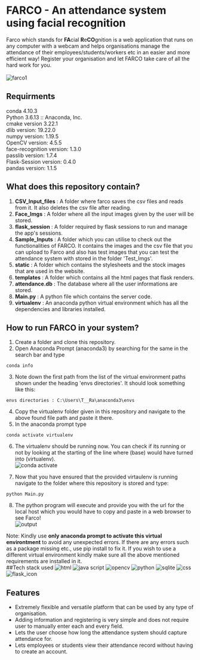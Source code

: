 # FARCO - An attendance system using facial recognition

Farco which stands for **FA**cial **R**e**CO**gnition is a web application that runs on any computer with a webcam and helps organisations manage the attendance of their employees/students/workers etc in an easier and more efficient way! Register your organisation and let FARCO take care of all the hard work for you.<br/><br/>
![farco1](https://user-images.githubusercontent.com/88109466/170859242-3ccc6f0b-5363-46e4-a5f8-2863cd5f3c15.png)

## Requirments
conda 4.10.3<br/>
Python 3.6.13 :: Anaconda, Inc.<br/>
cmake version 3.22.1<br/>
dlib version: 19.22.0<br/>
numpy version: 1.19.5<br/>
OpenCV version: 4.5.5<br/>
face-recognition version: 1.3.0<br/>
passlib version: 1.7.4<br/>
Flask-Session version: 0.4.0<br/>
pandas version: 1.1.5<br/>

## What does this repository contain?

1. **CSV_Input_files** : A folder where farco saves the csv files and reads from it. It also deletes the csv file after reading.
2. **Face_Imgs** : A folder where all the input images given by the user will be stored.
3. **flask_session** : A folder required by flask sessions to run and manage the app's sessions.
4. **Sample_Inputs** : A folder which you can utilise to check out the functionalities of FARCO. It contains the images and the csv file that you can upload to Farco and also has test images that you can test the attendance system with stored in the folder 'Test_Imgs'.
5. **static** : A folder which contains the stylesheets and the stock images that are used in the website.
6. **templates** : A folder which contains all the html pages that flask renders.
7. **attendance.db** : The database where all the user informations are stored.
8. **Main.py** : A python file which contains the server code.
9. **virtualenv** : An anaconda python virtual environment which has all the dependencies and libraries installed.

## How to run FARCO in your system?

1. Create a folder and clone this repository.
2. Open Anaconda Prompt (anaconda3) by searching for the same in the search bar and type
```bash1
conda info
```
3. Note down the first path from the list of the virtual environment paths shown under the heading 'envs directories'. It should look something like this:
```bash1
envs directories : C:\Users\T__Ra\anaconda3\envs
```
4. Copy the virtualenv folder given in this repository and navigate to the above found file path and paste it there.
5. In the anaconda prompt type
```bash1
conda activate virtualenv
```
6. The virtualenv should be running now. You can check if its running or not by looking at the starting of the line where (base) would have turned into (virtualenv).<br/> 
![conda activate](https://user-images.githubusercontent.com/88109466/170859448-1e34c0ca-16f0-4ae3-ab33-9499477347ba.png)<br/>

7. Now that you have ensured that the provided virtaulenv is running navigate to the folder where this repository is stored and type:
```bash1
python Main.py
```
8. The python program will execute and provide you with the url for the local host which you would have to copy and paste in a web browser to see Farco!<br/> 
![output](https://user-images.githubusercontent.com/88109466/170859486-1d7461d3-32a7-4b7a-b15f-d0bffc71d45c.png)<br/>

Note: Kindly use **only anaconda prompt to activate this virtual environtment** to avoid any unexpected errors. If there are any errors such as a package missing etc., use pip install <package name> to fix it. If you wish to use a different virtual environment kindly make sure all the above mentioned requirements are installed in it.  
##Tech stack used
 ![html](https://user-images.githubusercontent.com/88109466/170859538-5f48d939-75f7-4c94-9166-17a0b0f6c762.png)
![java script](https://user-images.githubusercontent.com/88109466/170859539-c6bd9c04-90e7-4afa-8475-6dbcc4a39cb3.png)
![opencv](https://user-images.githubusercontent.com/88109466/170859542-08b651b0-a54f-4561-abb7-70dd76d955e4.png)
![python](https://user-images.githubusercontent.com/88109466/170859545-9de63948-80ef-4b85-a27e-a9b8c2f9ea6e.png)
![sqlite](https://user-images.githubusercontent.com/88109466/170859546-c2548c59-f650-473d-987f-b85fbe2252dd.png)
![css](https://user-images.githubusercontent.com/88109466/170859547-beb5515f-cdf7-4c9d-bda9-9509aa541107.png)
![flask_icon](https://user-images.githubusercontent.com/88109466/170859548-affe65a1-76b9-4aab-b1b4-42bd58d085f5.png)

## Features
-  Extremely flexible and versatile platform that can be used by any type of organisation.
- Adding information and registering is very simple and does not require user to manually enter each and every field.
- Lets the user choose how long the attendance system should capture attendance for.
- Lets employees or students view their attendance record without having to create an account.

